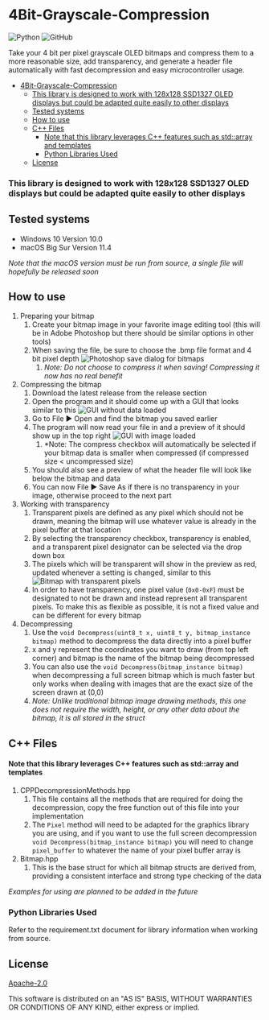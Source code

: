 # 4Bit-Grayscale-Compression
![Python](https://img.shields.io/badge/Version-3.9.5-3776AB?logo=Python&logoColor=white&style=flat) ![GitHub](https://img.shields.io/github/license/TSprech/Pull-Based-Pipeline?color=%23D22128&logo=apache)

Take your 4 bit per pixel grayscale OLED bitmaps and compress them to a more reasonable size, add transparency, and generate a header file automatically with fast decompression and easy microcontroller usage.

- [4Bit-Grayscale-Compression](#4bit-grayscale-compression)
    - [This library is designed to work with 128x128 SSD1327 OLED displays but could be adapted quite easily to other displays](#this-library-is-designed-to-work-with-128x128-ssd1327-oled-displays-but-could-be-adapted-quite-easily-to-other-displays)
  - [Tested systems](#tested-systems)
  - [How to use](#how-to-use)
  - [C++ Files](#c-files)
      - [Note that this library leverages C++ features such as std::array and templates](#note-that-this-library-leverages-c-features-such-as-stdarray-and-templates)
    - [Python Libraries Used](#python-libraries-used)
  - [License](#license)

### This library is designed to work with 128x128 SSD1327 OLED displays but could be adapted quite easily to other displays
## Tested systems
- Windows 10 Version 10.0
- macOS Big Sur Version 11.4

*Note that the macOS version must be run from source, a single file will hopefully be released soon*

## How to use
1. Preparing your bitmap
   1. Create your bitmap image in your favorite image editing tool (this will be in Adobe Photoshop but there should be similar options in other tools)
   2. When saving the file, be sure to choose the .bmp file format and 4 bit pixel depth ![Photoshop save dialog for bitmaps](github/BMP-Save-Dialog.png)
      1. *Note: Do not choose to compress it when saving! Compressing it now has no real benefit*
2. Compressing the bitmap
   1. Download the latest release from the release section
   2. Open the program and it should come up with a GUI that looks similar to this ![GUI without data loaded](github/Blank-GUI.png)
   3. Go to File ► Open and find the bitmap you saved earlier
   4. The program will now read your file in and a preview of it should show up in the top right ![GUI with image loaded](github/GUI-With-Data-Loaded.png)
      1. *Note: The compress checkbox will automatically be selected if your bitmap data is smaller when compressed (if compressed size < uncompressed size)
   5. You should also see a preview of what the header file will look like below the bitmap and data
   6. You can now File ► Save As if there is no transparency in your image, otherwise proceed to the next part
3. Working with transparency
   1. Transparent pixels are defined as any pixel which should not be drawn, meaning the bitmap will use whatever value is already in the pixel buffer at that location
   2. By selecting the transparency checkbox, transparency is enabled, and a transparent pixel designator can be selected via the drop down box
   3. The pixels which will be transparent will show in the preview as red, updated whenever a setting is changed, similar to this ![Bitmap with transparent pixels](github/GUI-With-Transparency.png)
   4. In order to have transparency, one pixel value (`0x0-0xF`) must be designated to not be drawn and instead represent all transparent pixels. To make this as flexible as possible, it is not a fixed value and can be different for every bitmap
4. Decompressing
   1. Use the `void Decompress(uint8_t x, uint8_t y, bitmap_instance bitmap)` method to decompress the data directly into a pixel buffer
   2. x and y represent the coordinates you want to draw (from top left corner) and bitmap is the name of the bitmap being decompressed
   3. You can also use the `void Decompress(bitmap_instance bitmap)` when decompressing a full screen bitmap which is much faster but only works when dealing with images that are the exact size of the screen drawn at (0,0)
   4. *Note: Unlike traditional bitmap image drawing methods, this one does not require the width, height, or any other data about the bitmap, it is all stored in the struct*
    
## C++ Files
#### Note that this library leverages C++ features such as std::array and templates
1. CPPDecompressionMethods.hpp
   1. This file contains all the methods that are required for doing the decompression, copy the free function out of this file into your implementation
   2. The `Pixel` method will need to be adapted for the graphics library you are using, and if you want to use the full screen decompression `void Decompress(bitmap_instance bitmap)` you will need to change `pixel_buffer` to whatever the name of your pixel buffer array is
2. Bitmap.hpp
   1. This is the base struct for which all bitmap structs are derived from, providing a consistent interface and strong type checking of the data

*Examples for using are planned to be added in the future*

### Python Libraries Used
Refer to the requirement.txt document for library information when working from source.

## License
[Apache-2.0](https://choosealicense.com/licenses/apache-2.0/)

This software is distributed on an "AS IS" BASIS, WITHOUT WARRANTIES OR CONDITIONS OF ANY KIND, either express or implied.